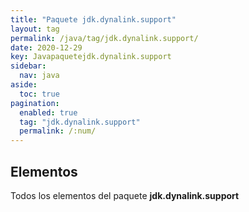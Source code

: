 ```yaml
---
title: "Paquete jdk.dynalink.support"
layout: tag
permalink: /java/tag/jdk.dynalink.support/
date: 2020-12-29
key: Javapaquetejdk.dynalink.support
sidebar: 
  nav: java
aside: 
  toc: true
pagination: 
  enabled: true
  tag: "jdk.dynalink.support"
  permalink: /:num/
---
```


<h2>Elementos</h2>
Todos los elementos del paquete <strong>jdk.dynalink.support</strong>
